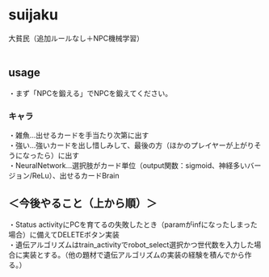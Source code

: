 # suijaku
大貧民（追加ルールなし＋NPC機械学習）
<BR><BR>
  <h2>usage</h2>
・まず「NPCを鍛える」でNPCを鍛えてください。

<h3>キャラ</h3>
・雑魚…出せるカードを手当たり次第に出す<BR>
・強い…強いカードを出し惜しみして、最後の方（ほかのプレイヤーが上がりそうになったら）に出す<BR>
・NeuralNetwork…選択肢がカード単位（output関数：sigmoid、神経多いバージョン/ReLu）、出せるカードBrain

<h2>＜今後やること（上から順）＞</h2>
・Status activityにPCを育てるの失敗したとき（paramがinfになったしまった場合）に備えてDELETEボタン実装<BR>
・遺伝アルゴリズムはtrain_activityでrobot_select選択かつ世代数を入力した場合に実装とする。（他の題材で遺伝アルゴリズムの実装の経験を積んでから作る。）

